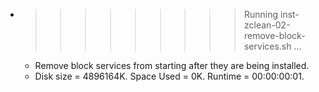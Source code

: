 * >>>>>>>>> Running inst-zclean-02-remove-block-services.sh ...
  * Remove block services from starting after they are being installed.
  * Disk size = 4896164K. Space Used = 0K. Runtime = 00:00:00:01.
